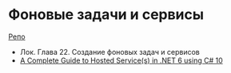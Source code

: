 # Фоновые задачи и сервисы

[Репо](https://github.com/gonzobard777/c_sharp_HostedService)

- Лок. Глава 22. Создание фоновых задач и сервисов
- [A Complete Guide to Hosted Service(s) in .NET 6 using C# 10](https://adnanrafiq.com/blog/complete-guide-to-hosted-or-background-or-worker-services-in-dot-net-using-csharp/)
